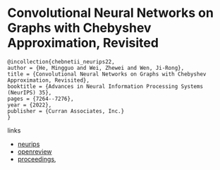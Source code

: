 # Convolutional Neural Networks on Graphs with Chebyshev Approximation, Revisited

```
@incollection{chebnetii_neurips22,
author = {He, Mingguo and Wei, Zhewei and Wen, Ji-Rong},
title = {Convolutional Neural Networks on Graphs with Chebyshev Approximation, Revisited},
booktitle = {Advances in Neural Information Processing Systems (NeurIPS) 35},
pages = {7264--7276},
year = {2022},
publisher = {Curran Associates, Inc.}
}
```

links
- [neurips](https://nips.cc/Conferences/2022/Schedule?showEvent=54348)
- [openreview](https://openreview.net/forum?id=jxPJ4QA0KAb)
- [proceedings](https://papers.nips.cc//paper_files/paper/2022/hash/2f9b3ee2bcea04b327c09d7e3145bd1e-Abstract-Conference.html),
